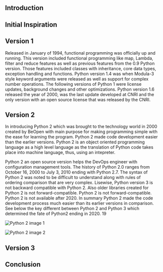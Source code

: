 ## Introduction 



## Initial Inspiration 


## Version 1

Released in January of 1994, functional programming was officially up and running. This version included functional programming 
like map, Lambda, filter and reduce features as well as previous features from the 0.9 Python version. Those features included classes with 
inheritance, core data types, exception handling and functions. Python version 1.4 was when Modula-3 style keyword arguments were released as well 
as support for complex number operations. The following versions of Python 1 were license updates, background changes and other optimizations. 
Python version 1.6 released the year of 2000, was the last update developed at CNRI and the only version with an open source license that was 
released by the CNRI. 


## Version 2 

In introducing Python 2 which was brought to the technology world in 2000 created by BeOpen with main purpose for making programming simple with the 
ease for learning the program. Python 2 made code development easier than the earlier versions. Python 2 is an object oriented programming language
as a high level language as the translation of Python code takes place into machine language, thus, using an intepreter.

Python 2 an open source version helps the DevOps engineer with configuration management tools. The history of Python 2.0 ranges from October 16, 2000
to July 3, 2010 ending with Python 2.7. The syntax of Python 2 was noted to be difficult to understand along with rules of ordering comparison that are
very complex. Lisewise, Python version 3 is not backward compatible with Python 2. Also older libraries created for Python 2 is not forward-compatible.
Python 2 is not forward-compatible. Python 2 is not available after 2020. In summary Python 2 made the code development process much easier than its
earlier versions in comparison. See below the key different between Python 2 and Python 3 which determined the fate of Python2 ending in 2020.
19

![Python 2 image 1](https://www.guru99.com/images/1/032219_1004_Python2vsPy1.png)

![Python 2 image 2](https://learntocodewith.me/wp-content/uploads/2014/06/python-2-vs-3-2018.png)


## Version 3 


## Conclusion 
